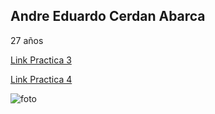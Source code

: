 Andre Eduardo Cerdan Abarca
---
27 años

[Link Practica 3](https://megaandre.github.io/Parcial1-Practica3/)

[Link Practica 4](https://megaandre.github.io/Parcial1-Practica3/)

![foto](./IMG/Andre.jpg)